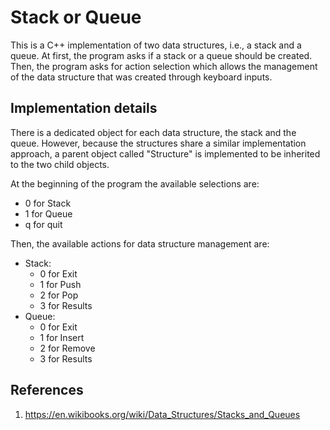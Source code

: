 # Stack or Queue

This is a C++ implementation of two data structures, i.e., a stack and a queue. At first, the program asks if a stack or a queue should be created. Then, the program asks for action selection which allows the management of the data structure that was created through keyboard inputs.

## Implementation details
 
There is a dedicated object for each data structure, the stack and the queue. However, because the structures share a  similar implementation approach, a parent object called "Structure" is implemented to be inherited to the two child objects. 

At the beginning of the program the available selections are:
- 0 for Stack
- 1 for Queue
- q for quit

Then, the available actions for data structure management are:
- Stack:
  - 0 for Exit
  - 1 for Push
  - 2 for Pop
  - 3 for Results
- Queue:
  - 0 for Exit
  - 1 for Insert
  - 2 for Remove
  - 3 for Results

## References
1. https://en.wikibooks.org/wiki/Data_Structures/Stacks_and_Queues
